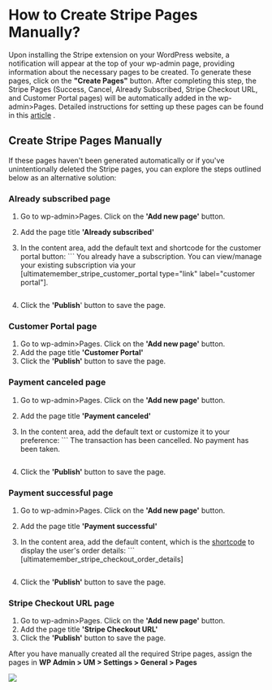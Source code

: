---
---
# How to Create Stripe Pages Manually?
 Upon installing the Stripe extension on your WordPress website, a notification will appear at the top of your wp-admin page, providing information about the necessary pages to be created. To generate these pages, click on the <strong>"Create Pages"</strong> button. After completing this step, the Stripe Pages (Success, Cancel, Already Subscribed, Stripe Checkout URL, and Customer Portal pages) will be automatically added in the wp-admin&gt;Pages. Detailed instructions for setting up these pages can be found in this  [article](/docs-v3/um-stripe/article/1609-stripe---setting-up-stripe-success-and-cancel-payment-pages) .

Create Stripe Pages Manually
----------------------------

 If these pages haven't been generated automatically or if you've unintentionally deleted the Stripe pages, you can explore the steps outlined below as an alternative solution:

### Already subscribed page

1. Go to wp-admin&gt;Pages. Click on the <strong>'Add new page'</strong> button.
2. Add the page title <strong>'Already subscribed'</strong>
3. In the content area, add the default text and shortcode for the customer portal button: ```
    You already have a subscription. You can view/manage your existing subscription via your [ultimatemember_stripe_customer_portal type="link" label="customer portal"].
    	
    ```
4. Click the <strong>'Publish</strong>' button to save the page.

### <strong>Customer Portal page</strong>

1. Go to wp-admin&gt;Pages. Click on the <strong>'Add new page'</strong> button.
2. Add the page title <strong>'Customer Portal'</strong>
3. Click the <strong>'Publish'</strong> button to save the page.

### <strong>Payment canceled page</strong>

1. Go to wp-admin&gt;Pages. Click on the <strong>'Add new page'</strong> button.
2. Add the page title <strong>'Payment canceled'</strong>
3. In the content area, add the default text or customize it to your preference: ```
    The transaction has been cancelled. No payment has been taken.
    	
    ```
4. Click the <strong>'Publish'</strong> button to save the page.

### Payment successful page

1. Go to wp-admin&gt;Pages. Click on the <strong>'Add new page'</strong> button.
2. Add the page title <strong>'Payment successful'</strong>
3. In the content area, add the default content, which is the  [shortcode](/docs-v3/um-stripe/article/1616-stripe-shortcodes-reference)  to display the user's order details: ```
    [ultimatemember_stripe_checkout_order_details]
    	
    ```
4. Click the <strong>'Publish'</strong> button to save the page.

### Stripe Checkout URL page

1. Go to wp-admin&gt;Pages. Click on the <strong>'Add new page'</strong> button.
2. Add the page title <strong>'Stripe Checkout URL'</strong>
3. Click the <strong>'Publish'</strong> button to save the page.

 After you have manually created all the required Stripe pages, assign the pages in <strong>WP Admin &gt; UM &gt; Settings &gt; General &gt; Pages</strong>

  ![](https://s3.amazonaws.com/helpscout.net/docs/assets/561c96629033600a7a36d662/images/65b4c51e30c1875e8e067575/file-etUumfKj6X.png)